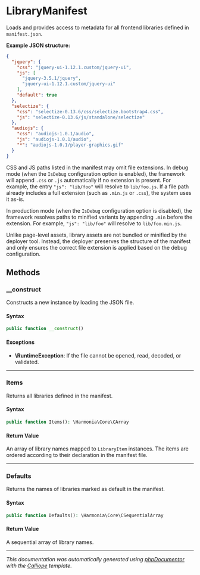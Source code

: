 # LibraryManifest

Loads and provides access to metadata for all frontend libraries defined in
`manifest.json`.

**Example JSON structure:**
```json
{
  "jquery": {
    "css": "jquery-ui-1.12.1.custom/jquery-ui",
    "js": [
      "jquery-3.5.1/jquery",
      "jquery-ui-1.12.1.custom/jquery-ui"
    ],
    "default": true
  },
  "selectize": {
    "css": "selectize-0.13.6/css/selectize.bootstrap4.css",
    "js": "selectize-0.13.6/js/standalone/selectize"
  },
  "audiojs": {
    "css": "audiojs-1.0.1/audio",
    "js": "audiojs-1.0.1/audio",
    "*": "audiojs-1.0.1/player-graphics.gif"
  }
}
```

CSS and JS paths listed in the manifest may omit file extensions. In debug
mode (when the `IsDebug` configuration option is enabled), the framework will
append `.css` or `.js` automatically if no extension is present. For example,
the entry `"js": "lib/foo"` will resolve to `lib/foo.js`. If a file path
already includes a full extension (such as `.min.js` or `.css`), the system
uses it as-is.

In production mode (when the `IsDebug` configuration option is disabled),
the framework resolves paths to minified variants by appending `.min` before
the extension. For example, `"js": "lib/foo"` will resolve to `lib/foo.min.js`.

Unlike page-level assets, library assets are not bundled or minified by the
deployer tool. Instead, the deployer preserves the structure of the manifest
and only ensures the correct file extension is applied based on the debug
configuration.

## Methods

### __construct

Constructs a new instance by loading the JSON file.

#### Syntax

```php
public function __construct()
```

#### Exceptions

- **\RuntimeException**: If the file cannot be opened, read, decoded, or validated.

---

### Items

Returns all libraries defined in the manifest.

#### Syntax

```php
public function Items(): \Harmonia\Core\CArray
```

#### Return Value

An array of library names mapped to `LibraryItem` instances. The items are ordered according to their declaration in the manifest file.

---

### Defaults

Returns the names of libraries marked as default in the manifest.

#### Syntax

```php
public function Defaults(): \Harmonia\Core\CSequentialArray
```

#### Return Value

A sequential array of library names.

---

*This documentation was automatically generated using [phpDocumentor](http://www.phpdoc.org/) with the [Calliope](https://github.com/DaphneWebFramework/Calliope) template.*
